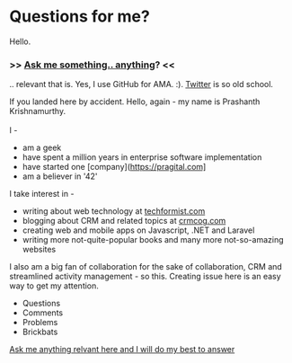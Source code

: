 # Questions for me?

Hello.

### \>\> [Ask me something.. anything](https://github.com/prashanth1k/techformist/issues)? << 
.. relevant that is.
Yes, I use GitHub for AMA. :). [Twitter](https://twitter.com/techformist) is so old school.

If you landed here by accident. Hello, again - my name is Prashanth Krishnamurthy. <br><br>  I  -
* am a geek
* have spent a million years in enterprise software implementation
* have started one [company](https://pragital.com]
* am a believer in '42'

I take interest in -
* writing about web technology at [techformist.com](https://techformist.com)
* blogging about CRM and related topics at [crmcog.com](https://crmcog.com)
* creating web and mobile apps on Javascript, .NET and Laravel
* writing more not-quite-popular books and many more not-so-amazing websites

I also am a big fan of collaboration for the sake of collaboration, CRM and streamlined activity management - so this. Creating issue here is an easy way to get my attention.

* Questions
* Comments
* Problems
* Brickbats

[Ask me anything relvant here and I will do my best to answer](https://github.com/prashanth1k/techformist/issues)


